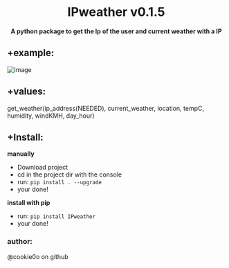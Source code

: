 <div align=center>
  
  # IPweather v0.1.5
  
  **A python package to get the Ip of the user and current weather with a IP**
</div>

## +example:
![image](https://user-images.githubusercontent.com/81589649/178064036-0c01a149-7246-4c23-bc7c-531155359fc9.png)

## +values:
get_weather(ip_address(NEEDED), current_weather, location, tempC, humidity, windKMH, day_hour)

## +Install:
**manually**
- Download project
- cd in the project dir with the console
- run: `pip install . --upgrade`
- your done!

**install with pip**
- run: `pip install IPweather`
- your done!


### author:
@cookie0o on github
